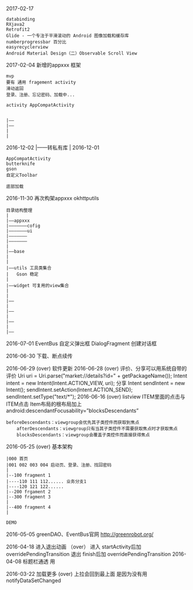 2017-02-17

    databinding
    RXjava2
    Retrofit2
    Glide - 一个专注于平滑滚动的 Android 图像加载和缓存库
    numberprogressbar 百分比
    easyrecyclerview
    Android Material Design（二）Observable Scroll View

2017-02-04
	新增的appxxx 框架
		
	mvp 
	要有 通用 fragement activity
	滑动返回
	登录、注册、忘记密码、加载中...
			
	activity AppCompatActivity
	
	
	|——
	|——
	|
	|
	
2016-12-02
	|——转私有库
	|
2016-12-01

	AppCompatActivity
	butterknife
	gson
	自定义Toolbar

	底部加载 


2016-11-30 
	再次构架appxxx
	okhttputils

	目录结构整理
	|
	|——appxxx
	|———————cofig
	|———————ui
	|———————
	|———————
	|
	|——base 
	|
	|
	|——utils 工具类集合
	|	Gson 稳定
	|
	|——widget 可复用的view集合
	|
	|
	|——
	|
	|——
	|
	|——
	|
	|——

2016-07-01
	EventBus
	自定义弹出框
	DialogFragment 创建对话框  
 
2016-06-30
	下载、断点续传

2016-06-29	(over)
	软件更新
2016-06-28	(over)
	评价、分享可以用系统自带的
	评价
	Uri uri = Uri.parse("market://details?id=" + getPackageName());
        Intent intent = new Intent(Intent.ACTION_VIEW, uri);
	分享
	Intent sendIntent = new Intent();
	sendIntent.setAction(Intent.ACTION_SEND);
	sendIntent.setType("text/*");
2016-06-16	(over)
	listview  ITEM里面的点击与ITEM点击
	Item布局的根布局加上android:descendantFocusability=”blocksDescendants”

	beforeDescendants：viewgroup会优先其子类控件而获取到焦点
        afterDescendants：viewgroup只有当其子类控件不需要获取焦点时才获取焦点
        blocksDescendants：viewgroup会覆盖子类控件而直接获得焦点

2016-05-25	(over)
	基本架构

	|000 首页
	|001 002 003 004 启动页、登录、注册、找回密码
	|
	|--100 fragment 1
	|----110 111 112...... 业务分支1
	|----120 121 122......
	|--200 frgament 2
	|--300 fragment 3
	|
	|--400 fragment 4
	|

	DEMO

2016-05-05
	greenDAO、EventBus官网
	http://greenrobot.org/

2016-04-18
	进入退出动画 （over）
	进入 startActivity后加 overridePendingTransition
	退出 finish后加 overridePendingTransition
2016-04-08
	标题栏通透
	用

2016-03-22
	加载更多 (over)
	上拉会回到最上面 是因为没有用 notifyDataSetChanged

